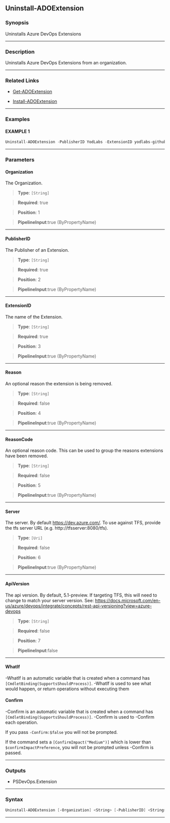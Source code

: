 Uninstall-ADOExtension
----------------------
### Synopsis
Uninstalls Azure DevOps Extensions

---
### Description

Uninstalls Azure DevOps Extensions from an organization.

---
### Related Links
* [Get-ADOExtension](Get-ADOExtension.md)



* [Install-ADOExtension](Install-ADOExtension.md)



---
### Examples
#### EXAMPLE 1
```PowerShell
Uninstall-ADOExtension -PublisherID YodLabs -ExtensionID yodlabs-githubstats -Organization MyOrg
```

---
### Parameters
#### **Organization**

The Organization.



> **Type**: ```[String]```

> **Required**: true

> **Position**: 1

> **PipelineInput**:true (ByPropertyName)



---
#### **PublisherID**

The Publisher of an Extension.



> **Type**: ```[String]```

> **Required**: true

> **Position**: 2

> **PipelineInput**:true (ByPropertyName)



---
#### **ExtensionID**

The name of the Extension.



> **Type**: ```[String]```

> **Required**: true

> **Position**: 3

> **PipelineInput**:true (ByPropertyName)



---
#### **Reason**

An optional reason the extension is being removed.



> **Type**: ```[String]```

> **Required**: false

> **Position**: 4

> **PipelineInput**:true (ByPropertyName)



---
#### **ReasonCode**

An optional reason code.  This can be used to group the reasons extensions have been removed.



> **Type**: ```[String]```

> **Required**: false

> **Position**: 5

> **PipelineInput**:true (ByPropertyName)



---
#### **Server**

The server.  By default https://dev.azure.com/.
To use against TFS, provide the tfs server URL (e.g. http://tfsserver:8080/tfs).



> **Type**: ```[Uri]```

> **Required**: false

> **Position**: 6

> **PipelineInput**:true (ByPropertyName)



---
#### **ApiVersion**

The api version.  By default, 5.1-preview.
If targeting TFS, this will need to change to match your server version.
See: https://docs.microsoft.com/en-us/azure/devops/integrate/concepts/rest-api-versioning?view=azure-devops



> **Type**: ```[String]```

> **Required**: false

> **Position**: 7

> **PipelineInput**:false



---
#### **WhatIf**
-WhatIf is an automatic variable that is created when a command has ```[CmdletBinding(SupportsShouldProcess)]```.
-WhatIf is used to see what would happen, or return operations without executing them
#### **Confirm**
-Confirm is an automatic variable that is created when a command has ```[CmdletBinding(SupportsShouldProcess)]```.
-Confirm is used to -Confirm each operation.
    
If you pass ```-Confirm:$false``` you will not be prompted.
    
    
If the command sets a ```[ConfirmImpact("Medium")]``` which is lower than ```$confirmImpactPreference```, you will not be prompted unless -Confirm is passed.

---
### Outputs
* PSDevOps.Extension




---
### Syntax
```PowerShell
Uninstall-ADOExtension [-Organization] <String> [-PublisherID] <String> [-ExtensionID] <String> [[-Reason] <String>] [[-ReasonCode] <String>] [[-Server] <Uri>] [[-ApiVersion] <String>] [-WhatIf] [-Confirm] [<CommonParameters>]
```
---
